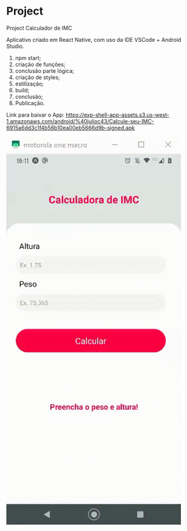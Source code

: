 # Project
Project Calculador de IMC

Aplicativo criado em React Native, com uso da IDE VSCode + Android Studio.

1. npm start;
2. criação de funções;
3. conclusão parte lógica;
4. criação de styles;
5. estilização;
6. build;
7. conclusão;
8. Publicação.

Link para baixar o App: https://exp-shell-app-assets.s3.us-west-1.amazonaws.com/android/%40julioc43/Calcule-seu-IMC-6915a6dd3c1f4b56b10ea00eb5666d9b-signed.apk

<img src="./assets/gif.gif">




